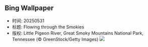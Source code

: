 ## Bing Wallpaper
- 时间: 20250531
- 标题: Flowing through the Smokies
- 版权: Little Pigeon River, Great Smoky Mountains National Park, Tennessee (© GreenStock/Getty Images)
![](https://cn.bing.com/th?id=OHR.LittlePigeonRiver_EN-US1765916005_UHD.jpg&rf=LaDigue_UHD.jpg&pid=hp&w=3840&h=2160&rs=1&c=4)
